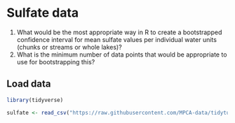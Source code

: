 # Sulfate data

1. What would be the most appropriate way in R to create a bootstrapped confidence interval for mean sulfate values per individual water units (chunks or streams or whole lakes)?   
2. What is the minimum number of data points that would be appropriate to use for bootstrapping this?


## Load data
```r
library(tidyverse)

sulfate <- read_csv("https://raw.githubusercontent.com/MPCA-data/tidytuesdays/master/help/water-Sulfate/sulfate_per_wid_with_min10_obs.csv") 

```

